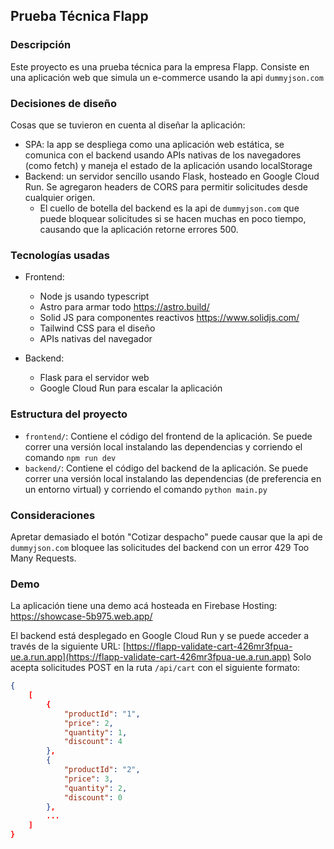 ## Prueba Técnica Flapp

### Descripción

Este proyecto es una prueba técnica para la empresa Flapp. Consiste en una aplicación web que simula un e-commerce usando la api `dummyjson.com`

### Decisiones de diseño

Cosas que se tuvieron en cuenta al diseñar la aplicación:

- SPA: la app se despliega como una aplicación web estática, se comunica con el backend usando APIs nativas de los navegadores (como fetch) y maneja el estado de la aplicación usando localStorage
- Backend: un servidor sencillo usando Flask, hosteado en Google Cloud Run. Se agregaron headers de CORS para permitir solicitudes desde cualquier origen.
    - El cuello de botella del backend es la api de `dummyjson.com` que puede bloquear solicitudes si se hacen muchas en poco tiempo, causando que la aplicación retorne errores 500.

### Tecnologías usadas

- Frontend:
    - Node js usando typescript
    - Astro para armar todo https://astro.build/
    - Solid JS para componentes reactivos https://www.solidjs.com/
    - Tailwind CSS para el diseño
    - APIs nativas del navegador

- Backend:
    - Flask para el servidor web
    - Google Cloud Run para escalar la aplicación

### Estructura del proyecto

- `frontend/`: Contiene el código del frontend de la aplicación. Se puede correr una versión local instalando las dependencias y corriendo el comando `npm run dev`
- `backend/`: Contiene el código del backend de la aplicación. Se puede correr una versión local instalando las dependencias (de preferencia en un entorno virtual) y corriendo el comando `python main.py`

### Consideraciones

Apretar demasiado el botón "Cotizar despacho" puede causar que la api de `dummyjson.com` bloquee las solicitudes del backend con un error 429 Too Many Requests.

### Demo

La aplicación tiene una demo acá hosteada en Firebase Hosting: https://showcase-5b975.web.app/

El backend está desplegado en Google Cloud Run y se puede acceder a través de la siguiente URL: [https://flapp-validate-cart-426mr3fpua-ue.a.run.app](https://flapp-validate-cart-426mr3fpua-ue.a.run.app)
Solo acepta solicitudes POST en la ruta `/api/cart` con el siguiente formato:

```json
{
    [
        {
            "productId": "1",
            "price": 2,
            "quantity": 1,
            "discount": 4
        },
        {
            "productId": "2",
            "price": 3,
            "quantity": 2,
            "discount": 0
        },
        ...
    ]
}
```